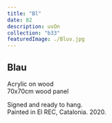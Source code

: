 ```yaml
---
title: "Bl"
date: 82
description: uvOn
collection: "b33"
featuredImage: ./Bluv.jpg
---
```


## Blau

Acrylic on wood<br/>
70x70cm wood panel

Signed and ready to hang.<br/>
Painted in El REC, Catalonia. 2020.